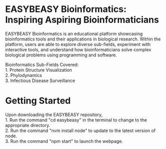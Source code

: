 # EASYBEASY Bioinformatics: Inspiring Aspiring Bioinformaticians
EASYBEASY Bioinformatics is an educational platform showcasing bioinformatics tools and their applications in biological research. Within the platform, users are able to explore diverse sub-fields, experiment with interactive tools, and understand how bioinformaticians solve complex biological problems using programming and software.

Bioinformatics Sub-Fields Covered: <br>
    1. Protein Structure Visualization <br>
    2. Phylodynamics <br>
    3. Infectious Disease Surveillance <br>

# Getting Started  
Upon downloading the EASYBEASY repository, <br>
    1. Run the command "cd easybeasy" in the terminal to change to the appropriate directory. <br>
    2. Run the command "nvm install node" to update to the latest version of node. <br>
    3. Run the command "npm start" to launch the webpage.